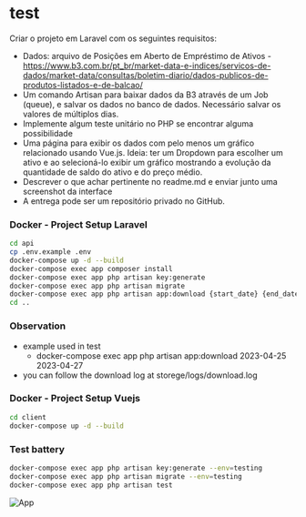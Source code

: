 # test

Criar o projeto em Laravel com os seguintes requisitos:
- Dados: arquivo de Posições em Aberto de Empréstimo de Ativos - https://www.b3.com.br/pt_br/market-data-e-indices/servicos-de-dados/market-data/consultas/boletim-diario/dados-publicos-de-produtos-listados-e-de-balcao/
- Um comando Artisan para baixar dados da B3 através de um Job (queue), e salvar os dados no banco de dados. Necessário salvar os valores de múltiplos dias.
- Implemente algum teste unitário no PHP se encontrar alguma possibilidade
- Uma página para exibir os dados com pelo menos um gráfico relacionado usando Vue.js. Ideia: ter um Dropdown para escolher um ativo e ao selecioná-lo exibir um gráfico mostrando a evolução da quantidade de saldo do ativo e do preço médio.
- Descrever o que achar pertinente no readme.md e enviar junto uma screenshot da interface
- A entrega pode ser um repositório privado no GitHub.


### Docker - Project Setup Laravel

```sh
cd api
cp .env.example .env
docker-compose up -d --build
docker-compose exec app composer install
docker-compose exec app php artisan key:generate
docker-compose exec app php artisan migrate
docker-compose exec app php artisan app:download {start_date} {end_date?}
cd ..
```

### Observation
- example used in test
    - docker-compose exec app php artisan app:download 2023-04-25 2023-04-27
- you can follow the download log at storege/logs/download.log

### Docker - Project Setup Vuejs

```sh
cd client
docker-compose up -d --build
```

### Test battery

```sh
docker-compose exec app php artisan key:generate --env=testing
docker-compose exec app php artisan migrate --env=testing
docker-compose exec app php artisan test
```

![App](https://uploaddeimagens.com.br/images/004/455/001/original/app.png?1683305090)
